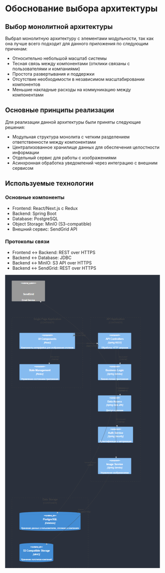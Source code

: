 # Обоснование выбора архитектуры

## Выбор монолитной архитектуры

Выбрал монолитную архитектуру с элементами модульности, так как она лучше всего подходит для данного приложения по следующим причинам:

- Относительно небольшой масштаб системы
- Тесная связь между компонентами (отклики связаны с пользователями и компаниями)
- Простота развертывания и поддержки
- Отсутствие необходимости в независимом масштабировании компонентов
- Меньшие накладные расходы на коммуникацию между компонентами

## Основные принципы реализации

Для реализации данной архитектуры были приняты следующие решения:

- Модульная структура монолита с четким разделением ответственности между компонентами
- Централизованное хранилище данных для обеспечения целостности информации
- Отдельный сервис для работы с изображениями
- Асинхронная обработка уведомлений через интеграцию с внешним сервисом

## Используемые технологии

### Основные компоненты
- Frontend: React/Next.js с Redux
- Backend: Spring Boot
- Database: PostgreSQL
- Object Storage: MinIO (S3-compatible)
- Внешний сервис: SendGrid API

### Протоколы связи
- Frontend ↔ Backend: REST over HTTPS
- Backend ↔ Database: JDBC
- Backend ↔ MinIO: S3 API over HTTPS
- Backend ↔ SendGrid: REST over HTTPS

![Схема](./diagram.png)
